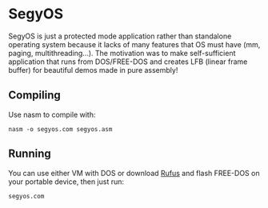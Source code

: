 # SegyOS

SegyOS is just a protected mode application rather than standalone operating system because it lacks of many features that OS must have (mm, paging, multithreading...).
The motivation was to make self-sufficient application that runs from DOS/FREE-DOS and creates LFB (linear frame buffer) for beautiful demos made in pure assembly!

## Compiling
Use nasm to compile with:

    nasm -o segyos.com segyos.asm

## Running
You can use either VM with DOS or download [Rufus](https://rufus.ie/) and flash FREE-DOS on your portable device, then just run:

    segyos.com
